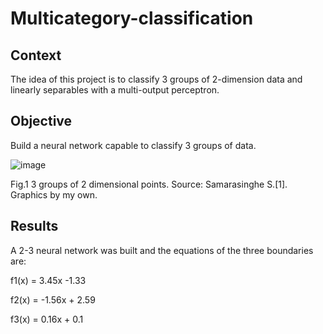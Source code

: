 # Multicategory-classification

## Context

The idea of this project is to classify 3 groups of 2-dimension data and linearly separables with a multi-output perceptron.

## Objective

Build a neural network capable to classify 3 groups of data.

![image](https://user-images.githubusercontent.com/86810694/189448185-85bfd6cf-d9ea-4796-8854-29777874537c.png)

Fig.1 3 groups of 2 dimensional points. Source: Samarasinghe S.[1]. Graphics by my own.

## Results

A 2-3 neural network was built and the equations of the three boundaries are:

   f1(x) = 3.45x -1.33
   
   f2(x) = -1.56x + 2.59
   
   f3(x) = 0.16x + 0.1

